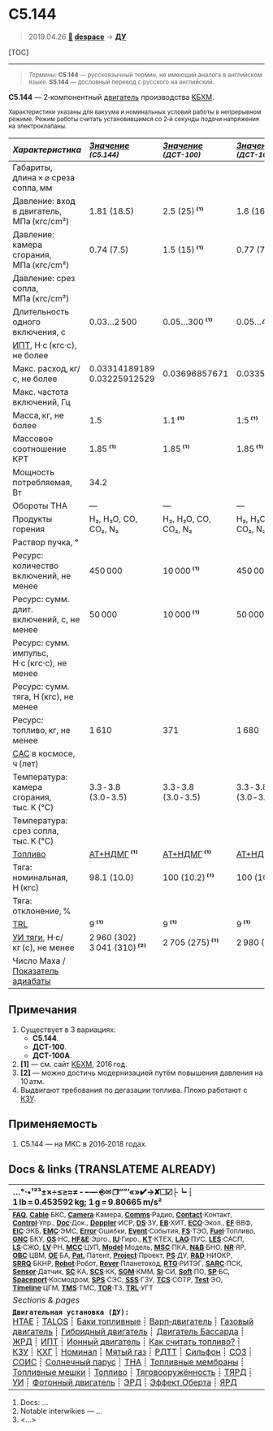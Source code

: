 # С5.144
> 2019.04.26 **[🚀](../index/index.md) [despace](index.md)** → **[ДУ](ps.md)**

[TOC]

---

> <small>*Термины:* **С5.144** — русскоязычный термин, не имеющий аналога в английском языке. **S5.144** — дословный перевод с русского на английский.</small>

**С5.144** — 2‑компонентный [двигатель](ps.md) производства [КБХМ](zz_kbhm.md).

<small>

Характеристики указаны для вакуума и номинальных условий работы в непрерывном режиме. Режим работы считать установившимся со 2‑й секунды подачи напряжения на электроклапаны.

|*Характеристика*|*[Значение](si.md) <small>(С5.144)</small>*|*[Значение](si.md) <small>(ДСТ-100)</small>*|*[Значение](si.md) <small>(ДСТ-100А)</small>*|
|:--|:--|:--|:--|
|Габариты, длина × ⌀ среза сопла, мм||||
|Давление: вход в двигатель, МПа (кгс/cm²)|1.81 (18.5)|2.5 (25) **⁽¹⁾**|1.6 (16) **⁽¹⁾**|
|Давление: камера сгорания, МПа (кгс/cm²)|0.74 (7.5)|1.5 (15) **⁽¹⁾**|0.77 (7.7) **⁽¹⁾**|
|Давление: срез сопла, МПа (кгс/cm²)||||
|Длительность одного включения, с|0.03…2 500|0.05…300 **⁽¹⁾**|0.05…4 000 **⁽¹⁾**|
|[ИПТ](ing.md), Н·с (кгс·с), не более||||
|Макс. расход, кг/с, не более|0.03314189189<br> 0.03225912529|0.03696857671|0.03355704698|
|Макс. частота включений, Гц||||
|Масса, кг, не более|1.5|1.1 **⁽¹⁾**|1.5 **⁽¹⁾**|
|Массовое соотношение КРТ|1.85 **⁽¹⁾**|1.85 **⁽¹⁾**|1.85 **⁽¹⁾**|
|Мощность потребляемая, Вт|34.2|||
|Обороты ТНА|—|—|—|
|Продукты горения|H₂, H₂O, CO, CO₂, N₂|H₂, H₂O, CO, CO₂, N₂|H₂, H₂O, CO, CO₂, N₂|
|Раствор пучка, °||||
|Ресурс: количество включений, не менее|450 000|10 000 **⁽¹⁾**|450 000 **⁽¹⁾**|
|Ресурс: сумм. длит. включений, c, не менее|50 000|10 000 **⁽¹⁾**|50 000 **⁽¹⁾**|
|Ресурс: сумм. импульс, Н·с (кгс·с), не менее||
|Ресурс: сумм. тяга, Н (кгс), не менее|||
|Ресурс: топливо, кг, не менее|1 610|371|1 680|
|[САС](lifetime.md) в космосе, ч (лет)||||
|Температура: камера сгорания, тыс. К (℃)|3.3 ‑ 3.8 (3.0 ‑ 3.5)|3.3 ‑ 3.8 (3.0 ‑ 3.5)|3.3 ‑ 3.8 (3.0 ‑ 3.5)|
|Температура: срез сопла, тыс. К (℃)||||
|[Топливо](fuel.md)|[АТ+НДМГ](at_plus.md) **⁽¹⁾**|[АТ+НДМГ](at_plus.md) **⁽¹⁾**|[АТ+НДМГ](at_plus.md) **⁽¹⁾**|
|Тяга: номинальная, Н (кгс)|98.1 (10.0)|100 (10.2) **⁽¹⁾**|100 (10.2) **⁽¹⁾**|
|Тяга: отклонение, %||||
|[TRL](trl.md)|9 **⁽¹⁾**|9 **⁽¹⁾**|9 **⁽¹⁾**|
|[УИ тяги](isp.md), Н·с/кг (с), не менее|2 960 (302)<br> 3 041 (310) **⁽²⁾**|2 705 (275) **⁽¹⁾**|2 980 (303) **⁽¹⁾**|
|Число Маха / [Показатель адиабаты](heat_cr.md)||||

</small>



<p style="page-break-after:always"> </p>

## Примечания
   1. Существует в 3 вариациях:
      - **С5.144**.
      - **ДСТ-100**.
      - **ДСТ-100А**.
   1. **[1]** — см. сайт [КБХМ](zz_kbhm.md), 2016 год.
   1. **[2]** — можно достичь модернизацией путём повышения давления на 10 атм.
   1. Выдвигают требования по дегазации топлива. Плохо работают с [КЗУ](cinu.md).



## Применяемость
   1. С5.144 — на МКС в 2016‑2018 годах.



<p style="page-break-after:always"> </p>

## Docs & links (TRANSLATEME ALREADY)
|…°·•¹²³±×÷≤≥≈≠ ‑ −— ⎆✉ ❐“”’«»✔→✘☐☑├┕┆ 1 lb = 0.453592 kg; 1 g = 9.80665 m/s²|
|:--|
|<small>**[FAQ](faq.md)**, **[Cable](cable.md)**·БКС, **[Camera](cam.md)**·Камера, **[Comms](comms.md)**·Радио, **[Contact](contact.md)**·Контакт, **[Control](control.md)**·Упр., **[Doc](doc.md)**·Док., **[Doppler](doppler.md)**·ИСР, **[DS](ds.md)**·ЗУ, **[EB](eb.md)**·ХИТ, **[ECO](ecology.md)**·Экол., **[EF](ef.md)**·ВВФ, **[ElC](elc.md)**·ЭКБ, **[EMC](emc.md)**·ЭМС, **[Error](error.md)**·Ошибки, **[Event](event.md)**·События, **[FS](fs.md)**·ТЭО, **[Fuel](fuel.md)**·Топливо, **[GNC](gnc.md)**·БКУ, **[GS](scs.md)**·НС, **[HF&E](hfe.md)**·Эрго., **[IU](iu.md)**·Гиро., **[KT](kt.md)**·КТЕХ, **[LAG](lag.md)**·ПУC, **[LES](les.md)**·САСП, **[LS](ls.md)**·СЖО, **[LV](lv.md)**·РН, **[MCC](mcc.md)**·ЦУП, **[Model](model.md)**·Модель, **[MSC](sc.md)**·ПКА, **[N&B](nnb.md)**·БНО, **[NR](nr.md)**·ЯР, **[OBC](obc.md)**·ЦВМ, **[OE](oe.md)**·БА, **[Pat.](патент.md)**·Патент, **[Project](project.md)**·Проект, **[PS](ps.md)**·ДУ, **[R&D](rnd.md)**·НИОКР, **[SRRQ](srrq.md)**·БКНР, **[Robot](robotics.md)**·Робот, **[Rover](rover.md)**·Планетоход, **[RTG](rtg.md)**·РИТЭГ, **[SARC](sarc.md)**·ПСК, **[Sensor](sensor.md)**·Датчик, **[SC](sc.md)**·КА, **[SCS](scs.md)**·КК, **[SGM](sgm.md)**·КММ, **[SI](si.md)**·СИ, **[Soft](soft.md)**·ПО, **[SP](sp.md)**·БС, **[Spaceport](spaceport.md)**·Космодром, **[SPS](sps.md)**·СЭС, **[SSS](sss.md)**·ГЗУ, **[TCS](tcs.md)**·СОТР, **[Test](test.md)**·ЭО, **[Timeline](timeline.md)**·ЦГМ, **[TMS](tms.md)**·ТМС, **[TOR](tor.md)**·ТЗ, **[TRL](trl.md)**·УГТ</small>|
|*Sections & pages*|
|**`Двигательная установка (ДУ):`**<br> [HTAE](htae.md) ┊ [TALOS](talos.md) ┊ [Баки топливные](fuel_tank.md) ┊ [Варп‑двигатель](warp_drive.md) ┊ [Газовый двигатель](cgt.md) ┊ [Гибридный двигатель](гбрд.md) ┊ [Двигатель Бассарда](bussard_ramjet.md) ┊ [ЖРД](lpr.md) ┊ [ИПТ](ing.md) ┊ [Ионный двигатель](иод.md) ┊ [Как считать топливо?](si.md) ┊ [КЗУ](cinu.md) ┊ [КХГ](cgs.md) ┊ [Номинал](nominal.md) ┊ [Мятый газ](exhsteam.md) ┊ [РДТТ](spr.md) ┊ [Сильфон](сильфон.md) ┊ [СОЗ](соз.md) ┊ [СОИС](соис.md) ┊ [Солнечный парус](солнечный_парус.md) ┊ [ТНА](turbopump.md) ┊ [Топливные мембраны](топливные_мембраны.md) ┊ [Топливные мешки](топливные_мешки.md) ┊ [Топливо](fuel.md) ┊ [Тяговооружённость](ttwr.md) ┊ [ТЯРД](тярд.md) ┊ [УИ](isp.md) ┊ [Фотонный двигатель](фотонный_двигатель.md) ┊ [ЭРД](epsp.md) ┊ [Эффект Оберта](oberth_eff.md) ┊ [ЯРД](ntr.md)|

   1. Docs: …
   1. Notable interwikies — …
   1. <…>
